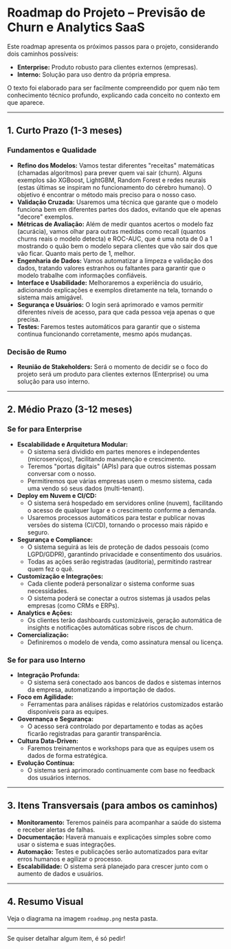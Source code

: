 # Roadmap do Projeto – Previsão de Churn e Analytics SaaS

Este roadmap apresenta os próximos passos para o projeto, considerando dois caminhos possíveis:
- **Enterprise:** Produto robusto para clientes externos (empresas).
- **Interno:** Solução para uso dentro da própria empresa.

O texto foi elaborado para ser facilmente compreendido por quem não tem conhecimento técnico profundo, explicando cada conceito no contexto em que aparece.

---

## 1. Curto Prazo (1-3 meses)

### Fundamentos e Qualidade
- **Refino dos Modelos:** Vamos testar diferentes "receitas" matemáticas (chamadas algoritmos) para prever quem vai sair (churn). Alguns exemplos são XGBoost, LightGBM, Random Forest e redes neurais (estas últimas se inspiram no funcionamento do cérebro humano). O objetivo é encontrar o método mais preciso para o nosso caso.
- **Validação Cruzada:** Usaremos uma técnica que garante que o modelo funciona bem em diferentes partes dos dados, evitando que ele apenas "decore" exemplos.
- **Métricas de Avaliação:** Além de medir quantos acertos o modelo faz (acurácia), vamos olhar para outras medidas como recall (quantos churns reais o modelo detecta) e ROC-AUC, que é uma nota de 0 a 1 mostrando o quão bem o modelo separa clientes que vão sair dos que vão ficar. Quanto mais perto de 1, melhor.
- **Engenharia de Dados:** Vamos automatizar a limpeza e validação dos dados, tratando valores estranhos ou faltantes para garantir que o modelo trabalhe com informações confiáveis.
- **Interface e Usabilidade:** Melhoraremos a experiência do usuário, adicionando explicações e exemplos diretamente na tela, tornando o sistema mais amigável.
- **Segurança e Usuários:** O login será aprimorado e vamos permitir diferentes níveis de acesso, para que cada pessoa veja apenas o que precisa.
- **Testes:** Faremos testes automáticos para garantir que o sistema continua funcionando corretamente, mesmo após mudanças.

### Decisão de Rumo
- **Reunião de Stakeholders:** Será o momento de decidir se o foco do projeto será um produto para clientes externos (Enterprise) ou uma solução para uso interno.

---

## 2. Médio Prazo (3-12 meses)

### Se for para Enterprise
- **Escalabilidade e Arquitetura Modular:**
  - O sistema será dividido em partes menores e independentes (microserviços), facilitando manutenção e crescimento.
  - Teremos "portas digitais" (APIs) para que outros sistemas possam conversar com o nosso.
  - Permitiremos que várias empresas usem o mesmo sistema, cada uma vendo só seus dados (multi-tenant).
- **Deploy em Nuvem e CI/CD:**
  - O sistema será hospedado em servidores online (nuvem), facilitando o acesso de qualquer lugar e o crescimento conforme a demanda.
  - Usaremos processos automáticos para testar e publicar novas versões do sistema (CI/CD), tornando o processo mais rápido e seguro.
- **Segurança e Compliance:**
  - O sistema seguirá as leis de proteção de dados pessoais (como LGPD/GDPR), garantindo privacidade e consentimento dos usuários.
  - Todas as ações serão registradas (auditoria), permitindo rastrear quem fez o quê.
- **Customização e Integrações:**
  - Cada cliente poderá personalizar o sistema conforme suas necessidades.
  - O sistema poderá se conectar a outros sistemas já usados pelas empresas (como CRMs e ERPs).
- **Analytics e Ações:**
  - Os clientes terão dashboards customizáveis, geração automática de insights e notificações automáticas sobre riscos de churn.
- **Comercialização:**
  - Definiremos o modelo de venda, como assinatura mensal ou licença.

### Se for para uso Interno
- **Integração Profunda:**
  - O sistema será conectado aos bancos de dados e sistemas internos da empresa, automatizando a importação de dados.
- **Foco em Agilidade:**
  - Ferramentas para análises rápidas e relatórios customizados estarão disponíveis para as equipes.
- **Governança e Segurança:**
  - O acesso será controlado por departamento e todas as ações ficarão registradas para garantir transparência.
- **Cultura Data-Driven:**
  - Faremos treinamentos e workshops para que as equipes usem os dados de forma estratégica.
- **Evolução Contínua:**
  - O sistema será aprimorado continuamente com base no feedback dos usuários internos.

---

## 3. Itens Transversais (para ambos os caminhos)
- **Monitoramento:** Teremos painéis para acompanhar a saúde do sistema e receber alertas de falhas.
- **Documentação:** Haverá manuais e explicações simples sobre como usar o sistema e suas integrações.
- **Automação:** Testes e publicações serão automatizados para evitar erros humanos e agilizar o processo.
- **Escalabilidade:** O sistema será planejado para crescer junto com o aumento de dados e usuários.

---

## 4. Resumo Visual

Veja o diagrama na imagem `roadmap.png` nesta pasta.

---

Se quiser detalhar algum item, é só pedir! 